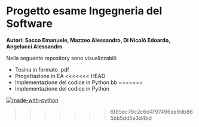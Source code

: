 # Progetto esame Ingegneria del Software
**Autori: Sacco Emanuele, Mazzeo Alessandro, Di Nicolò Edoardo, Angelucci Alessandro**

Nella seguente repository sono visualizzabili:
- Tesina in formato .pdf
- Progettazione in EA
<<<<<<< HEAD
- Implementazione del codice in Python
bb
=======
- Implementazione del codice in Python 

[![made-with-python](https://img.shields.io/badge/Made%20with-Python-1f425f.svg)](https://www.python.org/)
>>>>>>> 6f85ec76c2c6d4f97496ee9db865bb5dd5e3d4bd
